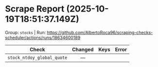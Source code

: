 # Scrape Report (2025-10-19T18:51:37.149Z)

Group: `stocks`  |  Run: https://github.com/AlbertoRoca96/scraping-checks-scheduler/actions/runs/18634600189

| Check | Changed | Keys | Error |
|---|:---:|:--|:--|
| `stock_ntdoy_global_quote` | — |  |  |
